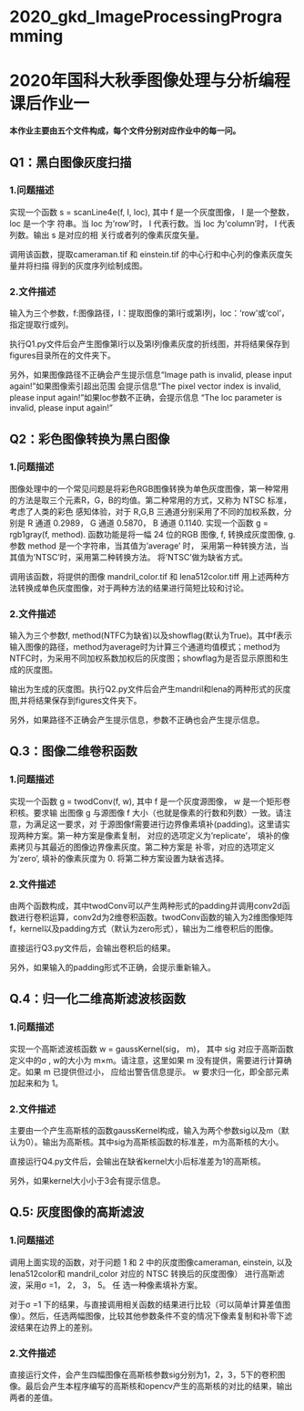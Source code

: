 # 2020_gkd_ImageProcessingProgramming

# 2020年国科大秋季图像处理与分析编程课后作业一


**本作业主要由五个文件构成，每个文件分别对应作业中的每一问。**

## Q1：黑白图像灰度扫描
### 1.问题描述
实现一个函数 s = scanLine4e(f, I, loc), 其中 f 是一个灰度图像， I 是一个整数， loc 是一个字
符串。当 loc 为’row’时， I 代表行数。当 loc 为’column’时， I 代表列数。输出 s 是对应的相
关行或者列的像素灰度矢量。

调用该函数，提取cameraman.tif 和 einstein.tif 的中心行和中心列的像素灰度矢量并将扫描
得到的灰度序列绘制成图。

### 2.文件描述
输入为三个参数，f:图像路径，I：提取图像的第I行或第I列，loc：‘row’或‘col’，指定提取行或列。

执行Q1.py文件后会产生图像第I行以及第I列像素灰度的折线图，并将结果保存到figures目录所在的文件夹下。

另外，如果图像路径不正确会产生提示信息“Image path is invalid, please input again!”如果图像索引超出范围
会提示信息“The pixel vector index is invalid, please input again!”如果loc参数不正确，会提示信息
“The loc parameter is invalid, please input again!”

## Q2：彩色图像转换为黑白图像
### 1.问题描述
图像处理中的一个常见问题是将彩色RGB图像转换为单色灰度图像，第一种常用的方法是取三个元素R，G，B的均值。第二种常用的方式，又称为 NTSC 标准，考虑了人类的彩色
感知体验，对于 R,G,B 三通道分别采用了不同的加权系数，分别是 R 通道 0.2989， G 通道
0.5870， B 通道 0.1140. 实现一个函数 g = rgb1gray(f, method). 函数功能是将一幅 24 位的RGB 图像, f, 转换成灰度图像, g. 参数 method 是一个字符串，当其值为’average’ 时， 采用第一种转换方法，当其值为’NTSC’时，采用第二种转换方法。 将’NTSC’做为缺省方式。

调用该函数，将提供的图像 mandril_color.tif 和 lena512color.tiff 用上述两种方法转换成单色灰度图像，对于两种方法的结果进行简短比较和讨论。

### 2.文件描述
输入为三个参数f, method(NTFC为缺省)以及showflag(默认为True)。其中f表示输入图像的路径，method为average时为计算三个通道均值模式；method为NTFC时，为采用不同加权系数加权后的灰度图；showflag为是否显示原图和生成的灰度图。

输出为生成的灰度图。执行Q2.py文件后会产生mandril和lena的两种形式的灰度图,并将结果保存到figures文件夹下。

另外，如果路径不正确会产生提示信息，参数不正确也会产生提示信息。

## Q.3：图像二维卷积函数
### 1.问题描述
实现一个函数 g = twodConv(f, w), 其中 f 是一个灰度源图像， w 是一个矩形卷积核。要求输
出图像 g 与源图像 f 大小（也就是像素的行数和列数）一致。请注意，为满足这一要求，对
于源图像f需要进行边界像素填补(padding)。这里请实现两种方案。第一种方案是像素复制，
对应的选项定义为’replicate’， 填补的像素拷贝与其最近的图像边界像素灰度。第二种方案是
补零，对应的选项定义为’zero’, 填补的像素灰度为 0. 将第二种方案设置为缺省选择。

### 2.文件描述
由两个函数构成，其中twodConv可以产生两种形式的padding并调用conv2d函数进行卷积运算，conv2d为2维卷积函数。twodConv函数的输入为2维图像矩阵f，kernel以及padding方式（默认为zero形式），输出为二维卷积后的图像。

直接运行Q3.py文件后，会输出卷积后的结果。

另外，如果输入的padding形式不正确，会提示重新输入。

## Q.4：归一化二维高斯滤波核函数
### 1.问题描述
实现一个高斯滤波核函数 w = gaussKernel(sig， m)， 其中 sig 对应于高斯函数定义中的σ , w的大小为 m×m。请注意，这里如果 m 没有提供，需要进行计算确定。如果 m 已提供但过小，
应给出警告信息提示。 w 要求归一化，即全部元素加起来和为 1。

### 2.文件描述
主要由一个产生高斯核的函数gaussKernel构成，输入为两个参数sig以及m（默认为0）。输出为高斯核。其中sig为高斯核函数的标准差，m为高斯核的大小。

直接运行Q4.py文件后，会输出在缺省kernel大小后标准差为1的高斯核。

另外，如果kernel大小小于3会有提示信息。

## Q.5: 灰度图像的高斯滤波
### 1.问题描述
调用上面实现的函数，对于问题 1 和 2 中的灰度图像cameraman, einstein, 以及 lena512color和 mandril_color 对应的 NTSC 转换后的灰度图像） 进行高斯滤波，采用σ =1， 2， 3， 5。 任
选一种像素填补方案。

对于σ =1 下的结果，与直接调用相关函数的结果进行比较（可以简单计算差值图像）。然后，任选两幅图像，比较其他参数条件不变的情况下像素复制和补零下滤波结果在边界上的差别。

### 2.文件描述
直接运行文件，会产生四幅图像在高斯核参数sig分别为1，2，3，5下的卷积图像。最后会产生本程序编写的高斯核和opencv产生的高斯核的对比的结果，输出两者的差值。